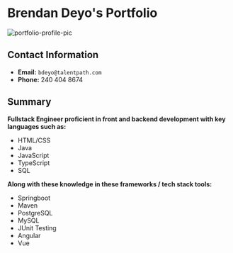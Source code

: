 <link href="style. css" rel="stylesheet">

<body>

<div class="container">
  <div class="card">
    <div class="box">
                <span>
                <span>
                <span>
                <span>
                <div class="content">

# Brendan Deyo's Portfolio

![portfolio-profile-pic](https://media-exp1.licdn.com/dms/image/C4D03AQF-4GSnD_xtCQ/profile-displayphoto-shrink_400_400/0/1616591168288?e=1623283200&v=beta&t=mZtupgrioxXCi90SmeuamTknkADoe_4hoyKR4OaDjxg)

## Contact Information
* **Email:** `bdeyo@talentpath.com`
* **Phone:** 240 404 8674

## Summary
**Fullstack Engineer proficient in front and backend development with key languages such as:**
* HTML/CSS
* Java
* JavaScript
* TypeScript
* SQL

**Along with these knowledge in these frameworks / tech stack tools:**
* Springboot 
* Maven
* PostgreSQL
* MySQL
* JUnit Testing
* Angular
* Vue

</div>
</div>
</div>
</div>

</body>


